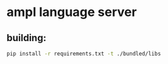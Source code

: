 # ampl language server

## building:

```bash
pip install -r requirements.txt -t ./bundled/libs
```

